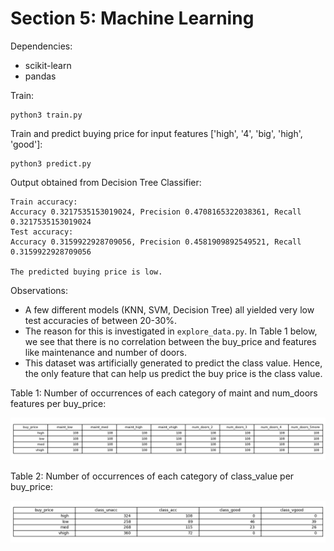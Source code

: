 # Section 5: Machine Learning

Dependencies:
- scikit-learn
- pandas

Train:
```
python3 train.py
```

Train and predict buying price for input features ['high', '4', 'big', 'high', 'good']:
```
python3 predict.py
```

Output obtained from Decision Tree Classifier:
```
Train accuracy:
Accuracy 0.3217535153019024, Precision 0.4708165322038361, Recall 0.3217535153019024
Test accuracy:
Accuracy 0.3159922928709056, Precision 0.4581909892549521, Recall 0.3159922928709056

The predicted buying price is low.
```

Observations:
- A few different models (KNN, SVM, Decision Tree) all yielded very low test accuracies of between 20-30%.
- The reason for this is investigated in `explore_data.py`. In Table 1 below, we see that there is no 
correlation between the buy_price and features like maintenance and number of doors.
- This dataset was artificially generated to predict the class value. Hence, the only feature that can 
help us predict the buy price is the class value.

Table 1: Number of occurrences of each category of maint and num_doors features per buy_price:

![image](feature_counts_1.png)

Table 2: Number of occurrences of each category of class_value per buy_price:

![image](feature_counts_2.png)